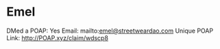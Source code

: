 # Emel

DMed a POAP: Yes
Email: mailto:emel@streetweardao.com
Unique POAP Link: http://POAP.xyz/claim/wdscp8